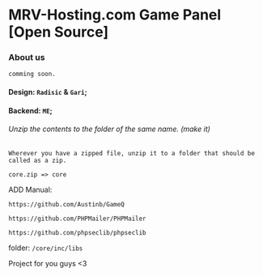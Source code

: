 # MRV-Hosting.com Game Panel [Open Source]

### About us
``
comming soon.
``

#### Design: `Radisic` & `Gari`;
#### Backend: `ME`;


###### Unzip the contents to the folder of the same name. (make it)

``Wherever you have a zipped file, unzip it to a folder that should be called as a zip.``

``core.zip => core``


ADD Manual:

``https://github.com/Austinb/GameQ``

``https://github.com/PHPMailer/PHPMailer``

``https://github.com/phpseclib/phpseclib``

folder: ``/core/inc/libs``


Project for you guys <3
